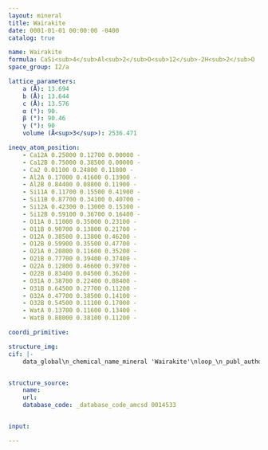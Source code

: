 ```yaml
---
layout: mineral
title: Wairakite
date: 0001-01-01 00:00:00 -0400
catalog: true

name: Wairakite
formula: CaSi<sub>4</sub>Al<sub>2</sub>O<sub>12</sub>·2H<sub>2</sub>O
space_group: I2/a

lattice_parameters:
    a (Å): 13.694
    b (Å): 13.644
    c (Å): 13.576
    α (°): 90.
    β (°): 90.46
    γ (°): 90
    volume (Å<sup>3</sup>): 2536.471

ineqv_atom_position: 
    - Ca12A 0.25000 0.12700 0.00000 -
    - Ca12B 0.75000 0.38500 0.00000 -
    - Ca2 0.01100 0.24800 0.11800 -
    - Al2A 0.17000 0.41600 0.13900 -
    - Al2B 0.84400 0.08800 0.11900 -
    - Si11A 0.11700 0.15500 0.41900 -
    - Si11B 0.87700 0.34100 0.40700 -
    - Si12A 0.42300 0.13000 0.15300 -
    - Si12B 0.59100 0.36700 0.16400 -
    - O11A 0.11000 0.35000 0.23100 -
    - O11B 0.90700 0.13800 0.21700 -
    - O12A 0.38500 0.13800 0.46200 -
    - O12B 0.59900 0.35500 0.47700 -
    - O21A 0.20800 0.11600 0.35200 -
    - O21B 0.77700 0.39400 0.37400 -
    - O22A 0.12800 0.46600 0.39700 -
    - O22B 0.83400 0.04500 0.36200 -
    - O31A 0.38700 0.22400 0.08400 -
    - O31B 0.64500 0.27700 0.11200 -
    - O32A 0.47700 0.38500 0.14100 -
    - O32B 0.54500 0.11100 0.17000 -
    - WatA 0.13700 0.11600 0.13400 -
    - WatB 0.88000 0.38100 0.11200 -

coordi_primitive: 

structure_img: 
cif: |-
    data_global\n_chemical_name_mineral 'Wairakite'\nloop_\n_publ_author_name\n'Henderson C M B'\n'Bell A M T'\n'Kohn S C'\n'Page C S'\n_journal_name_full 'Mineralogical Magazine'\n_journal_volume 62 \n_journal_year 1998\n_journal_page_first 165\n_journal_page_last 178\n_publ_section_title\n;\n Leucite-pollucite structure-type variability and the structure of a\n synthetic end-member calcium wairakite (CaAl2Si4O12*2(H2O))\n;\n_database_code_amcsd 0014533\n_chemical_formula_sum 'Ca.5 Al Si2 O7 H2'\n_cell_length_a 13.694\n_cell_length_b 13.644\n_cell_length_c 13.576\n_cell_angle_alpha 90.\n_cell_angle_beta 90.46\n_cell_angle_gamma 90\n_cell_volume 2536.471\n_exptl_crystal_density_diffrn      2.275\n_symmetry_space_group_name_H-M 'I 2/a'\nloop_\n_space_group_symop_operation_xyz\n  'x,y,z'\n  '1/2+x,1/2+y,1/2+z'\n  '1/2-x,y,-z'\n  '-x,1/2+y,1/2-z'\n  '1/2+x,-y,z'\n  '+x,1/2-y,1/2+z'\n  '-x,-y,-z'\n  '1/2-x,1/2-y,1/2-z'\nloop_\n_atom_site_label\n_atom_site_fract_x\n_atom_site_fract_y\n_atom_site_fract_z\n_atom_site_occupancy\n_atom_site_U_iso_or_equiv\nCa   0.25000   0.12700   0.00000   0.24250   0.03673\nCa   0.75000   0.38500   0.00000   0.19750   0.03673\nCa2   0.01100   0.24800   0.11800   0.78000   0.03673\nAl   0.17000   0.41600   0.13900   1.00000   0.00367\nAl   0.84400   0.08800   0.11900   1.00000   0.00367\nSi   0.11700   0.15500   0.41900   1.00000   0.00367\nSi   0.87700   0.34100   0.40700   1.00000   0.00367\nSi   0.42300   0.13000   0.15300   1.00000   0.00367\nSi   0.59100   0.36700   0.16400   1.00000   0.00367\nO   0.11000   0.35000   0.23100   1.00000   0.00405\nO   0.90700   0.13800   0.21700   1.00000   0.00405\nO   0.38500   0.13800   0.46200   1.00000   0.00405\nO   0.59900   0.35500   0.47700   1.00000   0.00405\nO   0.20800   0.11600   0.35200   1.00000   0.00405\nO   0.77700   0.39400   0.37400   1.00000   0.00405\nO   0.12800   0.46600   0.39700   1.00000   0.00405\nO   0.83400   0.04500   0.36200   1.00000   0.00405\nO   0.38700   0.22400   0.08400   1.00000   0.00405\nO   0.64500   0.27700   0.11200   1.00000   0.00405\nO   0.47700   0.38500   0.14100   1.00000   0.00405\nO   0.54500   0.11100   0.17000   1.00000   0.00405\nWatA   0.13700   0.11600   0.13400   1.00000   0.00405\nWatB   0.88000   0.38100   0.11200   1.00000   0.00405\n\n


structure_source: 
    name:
    url:
    database_code: _database_code_amcsd 0014533


input:

---
```

